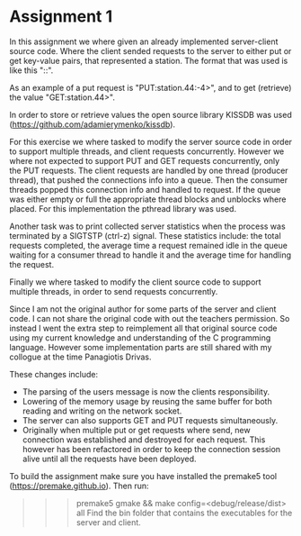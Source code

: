 # Assignment 1

In this assignment we where given an already implemented server-client source code.
Where the client sended requests to the server to either put or get key-value pairs, that represented a station.
The format that was used is like this "<operation>:<key>:<value>".

As an example of a put request is "PUT:station.44:-4>",
and to get (retrieve) the value "GET:station.44>".

In order to store or retrieve values the open source library KISSDB was used (https://github.com/adamierymenko/kissdb).

For this exercise we where tasked to modify the server source code in order to support multiple threads, and client requests concurrently.
However we where not expected to support PUT and GET requests concurrently, only the PUT requests.
The client requests are handled by one thread (producer thread), that pushed the connections info into a queue.
Then the consumer threads popped this connection info and handled to request.
If the queue was either empty or full the appropriate thread blocks and unblocks where placed.
For this implementation the pthread library was used.

Another task was to print collected server statistics when the process was terminated by a SIGTSTP (ctrl-z) signal.
These statistics include: the total requests completed, the average time a request remained idle in the queue waiting for a consumer thread to handle it and the
average time for handling the request.

Finally we where tasked to modify the client source code to support multiple threads, in order to send requests concurrently.

Since I am not the original author for some parts of the server and client code. I can not share the original code with out the teachers permission.
So instead I went the extra step to reimplement all that original source code using my current knowledge and understanding of the C programming language.
However some implementation parts are still shared with my collogue at the time Panagiotis Drivas.

These changes include:

- The parsing of the users message is now the clients responsibility.
- Lowering of the memory usage by reusing the same buffer for both reading and writing on the network socket.
- The server can also supports GET and PUT requests simultaneously.
- Originally when multiple put or get requests where send, new connection was established and destroyed for each request. This however has been refactored in order to keep the connection session alive until all the requests have been deployed.

To build the assignment make sure you have installed the premake5 tool (https://premake.github.io).
Then run:
>>> premake5 gmake && make config=<debug/release/dist> all
Find the bin folder that contains the executables for the server and client.
